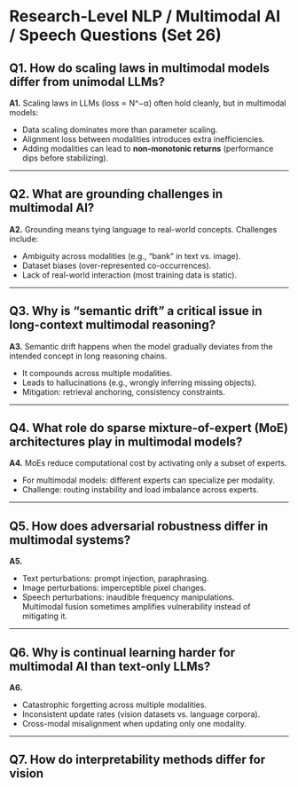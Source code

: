 # Research-Level NLP / Multimodal AI / Speech Questions (Set 26)

## Q1. How do scaling laws in multimodal models differ from unimodal LLMs?
**A1.** Scaling laws in LLMs (loss ∝ N^−α) often hold cleanly, but in multimodal models:  
- Data scaling dominates more than parameter scaling.  
- Alignment loss between modalities introduces extra inefficiencies.  
- Adding modalities can lead to **non-monotonic returns** (performance dips before stabilizing).  

---

## Q2. What are grounding challenges in multimodal AI?
**A2.** Grounding means tying language to real-world concepts. Challenges include:  
- Ambiguity across modalities (e.g., “bank” in text vs. image).  
- Dataset biases (over-represented co-occurrences).  
- Lack of real-world interaction (most training data is static).  

---

## Q3. Why is “semantic drift” a critical issue in long-context multimodal reasoning?
**A3.** Semantic drift happens when the model gradually deviates from the intended concept in long reasoning chains.  
- It compounds across multiple modalities.  
- Leads to hallucinations (e.g., wrongly inferring missing objects).  
- Mitigation: retrieval anchoring, consistency constraints.  

---

## Q4. What role do sparse mixture-of-expert (MoE) architectures play in multimodal models?
**A4.** MoEs reduce computational cost by activating only a subset of experts.  
- For multimodal models: different experts can specialize per modality.  
- Challenge: routing instability and load imbalance across experts.  

---

## Q5. How does adversarial robustness differ in multimodal systems?
**A5.**  
- Text perturbations: prompt injection, paraphrasing.  
- Image perturbations: imperceptible pixel changes.  
- Speech perturbations: inaudible frequency manipulations.  
Multimodal fusion sometimes amplifies vulnerability instead of mitigating it.  

---

## Q6. Why is continual learning harder for multimodal AI than text-only LLMs?
**A6.**  
- Catastrophic forgetting across multiple modalities.  
- Inconsistent update rates (vision datasets vs. language corpora).  
- Cross-modal misalignment when updating only one modality.  

---

## Q7. How do interpretability methods differ for vision
